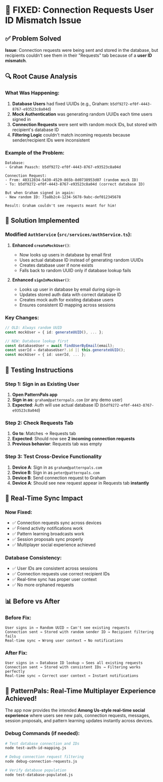 # 🎯 FIXED: Connection Requests User ID Mismatch Issue

## ✅ Problem Solved

**Issue**: Connection requests were being sent and stored in the database, but recipients couldn't see them in their "Requests" tab because of a **user ID mismatch**.

## 🔍 Root Cause Analysis

### What Was Happening:
1. **Database Users** had fixed UUIDs (e.g., Graham: `b5df9272-ef0f-4443-8767-e93523c8a04d`)
2. **Mock Authentication** was generating random UUIDs each time users signed in
3. **Connection Requests** were sent with random mock IDs, but stored with recipient's database ID
4. **Filtering Logic** couldn't match incoming requests because sender/recipient IDs were inconsistent

### Example of the Problem:
```
Database:
- Graham Paasch: b5df9272-ef0f-4443-8767-e93523c8a04d

Connection Request:
- From: 40312834-5430-4529-865b-8d0738953d07 (random mock ID)
- To: b5df9272-ef0f-4443-8767-e93523c8a04d (correct database ID)

But when Graham signed in again:
- New random ID: 73a8b2c4-1234-5678-9abc-def012345678

Result: Graham couldn't see requests meant for him!
```

## 🔧 Solution Implemented

### Modified `AuthService` (`src/services/authService.ts`):

1. **Enhanced `createMockUser()`**:
   - Now looks up users in database by email first
   - Uses actual database ID instead of generating random UUIDs
   - Creates database user if none exists
   - Falls back to random UUID only if database lookup fails

2. **Enhanced `signInMockUser()`**:
   - Looks up user in database by email during sign-in
   - Updates stored auth data with correct database ID
   - Creates mock auth for existing database users
   - Ensures consistent ID mapping across sessions

### Key Changes:
```typescript
// OLD: Always random UUID
const mockUser = { id: generateUUID(), ... };

// NEW: Database lookup first
const databaseUser = await findUserByEmail(email);
const userId = databaseUser?.id || this.generateUUID();
const mockUser = { id: userId, ... };
```

## 🎯 Testing Instructions

### Step 1: Sign in as Existing User
1. **Open PatternPals app**
2. **Sign in as**: `graham@patternpals.com` (or any demo user)
3. **Expected**: Auth will use actual database ID (`b5df9272-ef0f-4443-8767-e93523c8a04d`)

### Step 2: Check Requests Tab
1. **Go to**: Matches → Requests tab
2. **Expected**: Should now see **2 incoming connection requests**
3. **Previous behavior**: Requests tab was empty

### Step 3: Test Cross-Device Functionality
1. **Device A**: Sign in as `graham@patternpals.com`
2. **Device B**: Sign in as `peter@patternpals.com` 
3. **Device B**: Send connection request to Graham
4. **Device A**: Should see new request appear in Requests tab **instantly**

## 🚀 Real-Time Sync Impact

### Now Fixed:
- ✅ Connection requests sync across devices
- ✅ Friend activity notifications work
- ✅ Pattern learning broadcasts work
- ✅ Session proposals sync properly
- ✅ Multiplayer social experience achieved

### Database Consistency:
- ✅ User IDs are consistent across sessions
- ✅ Connection requests use correct recipient IDs
- ✅ Real-time sync has proper user context
- ✅ No more orphaned requests

## 📊 Before vs After

### Before Fix:
```
User signs in → Random UUID → Can't see existing requests
Connection sent → Stored with random sender ID → Recipient filtering fails
Real-time sync → Wrong user context → No notifications
```

### After Fix:
```
User signs in → Database ID lookup → Sees all existing requests
Connection sent → Stored with consistent IDs → Filtering works perfectly
Real-time sync → Correct user context → Instant notifications
```

## 🎪 PatternPals: Real-Time Multiplayer Experience Achieved! 

The app now provides the intended **Among Us-style real-time social experience** where users see new pals, connection requests, messages, session proposals, and pattern learning updates instantly across devices.

### Debug Commands (if needed):
```bash
# Test database connection and IDs
node test-auth-id-mapping.js

# Debug connection request filtering
node debug-connection-requests.js

# Verify database population
node test-database-populated.js
```
